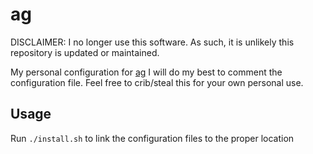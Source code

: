 # ag

DISCLAIMER: I no longer use this software. As such, it is unlikely this repository is updated or maintained.

My personal configuration for [ag](https://github.com/ggreer/the_silver_searcher)
I will do my best to comment the configuration file. Feel free to crib/steal this for your own personal use.

## Usage

Run `./install.sh` to link the configuration files to the proper location
